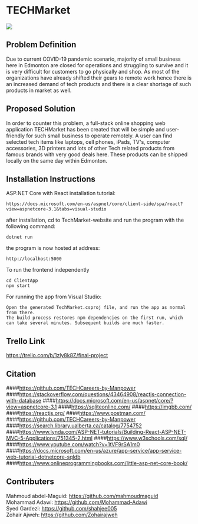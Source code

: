 # TECHMarket 

![](TECHMarket.gif)

## Problem Definition 
Due to current COVID-19 pandemic scenario, majority of small business here in Edmonton are closed for operations and struggling to survive and it is very difficult for customers to go physically and shop. As most of the organizations have already shifted their gears to remote work hence there is an increased demand of tech products and there is a clear shortage of such products in market as well.

## Proposed Solution 
In order to counter this problem, a full-stack online shopping web application TECHMarket has been created that will be simple and user-friendly for such small business to operate remotely. A user can find selected tech items like laptops, cell phones, iPads, TV's, computer accessories, 3D printers and lots of other Tech related products from famous brands with very good deals here. These products can be shipped locally on the same day within Edmonton.



## Installation Instructions 
ASP.NET Core with React installation tutorial:

```
https://docs.microsoft.com/en-us/aspnet/core/client-side/spa/react?view=aspnetcore-3.1&tabs=visual-studio
```
after installation, cd to TechMarket-website and run the program with the following command:
```
dotnet run
```
the program is now hosted at address:
```
http://localhost:5000
```
To run the frontend independently
```
cd ClientApp
npm start
```
For running the app from Visual Studio:
```
Open the generated TechMarket.csproj file, and run the app as normal from there.
The build process restores npm dependencies on the first run, which can take several minutes. Subsequent builds are much faster.
```
## Trello Link
https://trello.com/b/1zly8k8Z/final-project

## Citation 
####https://github.com/TECHCareers-by-Manpower
####https://stackoverflow.com/questions/43464908/reactjs-connection-with-database
####https://docs.microsoft.com/en-us/aspnet/core/?view=aspnetcore-3.1
####https://sqliteonline.com/
####https://imgbb.com/
####https://reactjs.org/
####https://www.postman.com/
####https://github.com/TECHCareers-by-Manpower
####https://search.library.ualberta.ca/catalog/7754752
####https://www.lynda.com/ASP-NET-tutorials/Building-React-ASP-NET-MVC-5-Applications/751345-2.html
####https://www.w3schools.com/sql/
####https://www.youtube.com/watch?v=1tVF9rSA1m0
####https://docs.microsoft.com/en-us/azure/app-service/app-service-web-tutorial-dotnetcore-sqldb
####https://www.onlineprogrammingbooks.com/little-asp-net-core-book/


## Contributers<br>
Mahmoud abdel-Maguid: https://github.com/mahmoudmaguid<br>
Mohammad Adawi: https://github.com/Mohammad-Adawi<br>
Syed Gardezi: https://github.com/shahjee005<br>
Zohair Ajweh: https://github.com/Zohairajweh





